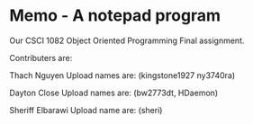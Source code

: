 # Memo - A notepad program #
Our CSCI 1082 Object Oriented Programming Final assignment.

Contributers are:

  Thach Nguyen 
    Upload names are:
    (kingstone1927 ny3740ra)

  Dayton Close
    Upload names are:
    (bw2773dt, HDaemon)

  Sheriff Elbarawi
    Upload name are:
    (sheri)
    
